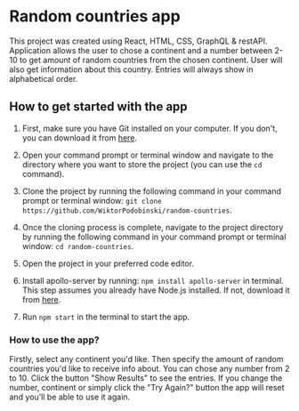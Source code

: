 # Random countries app

This project was created using React, HTML, CSS, GraphQL & restAPI. Application allows the user to chose a continent and a number between 2-10 to get <number> amount of random countries from the chosen continent. User will also get information about this country. Entries will always show in alphabetical order. 

## How to get started with the app

1. First, make sure you have Git installed on your computer. If you don't, you can download it from [here](https://git-scm.com/downloads).

2. Open your command prompt or terminal window and navigate to the directory where you want to store the project (you can use the `cd` command).

3. Clone the project by running the following command in your command prompt or terminal window: `git clone https://github.com/WiktorPodobinski/random-countries`.

4. Once the cloning process is complete, navigate to the project directory by running the following command in your command prompt or terminal window: `cd random-countries`.

5. Open the project in your preferred code editor.

6. Install apollo-server by running: `npm install apollo-server` in terminal. This step assumes you already have Node.js installed. If not, download it from [here](https://nodejs.org/en).

7. Run `npm start` in the terminal to start the app.

### How to use the app?

Firstly, select any continent you'd like.
Then specify the amount of random countries you'd like to receive info about. You can chose any number from 2 to 10.
Click the button "Show Results" to see the entries. 
If you change the number, continent or simply click the "Try Again?" button the app will reset and you'll be able to use it again. 
